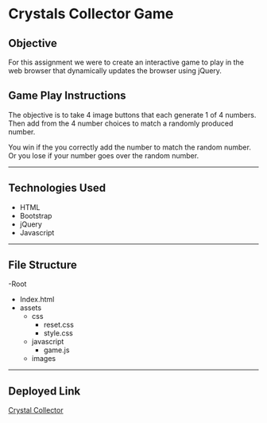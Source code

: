 # Crystals Collector Game

## Objective

For this assignment we were to create an interactive game to play in the web browser that dynamically updates the browser using jQuery.

## Game Play Instructions

The objective is to take 4 image buttons that each generate 1 of 4 numbers.
Then add from the 4 number choices to match a randomly produced number.

You win if the you correctly add the number to match the random number.
Or you lose if your number goes over the random number.

---

## Technologies Used
* HTML
* Bootstrap
* jQuery
* Javascript

---

## File Structure

-Root
* Index.html
* assets
    * css
        * reset.css
        * style.css
    * javascript
        * game.js
    * images

---

## Deployed Link

[Crystal Collector](https://bwilson1990.github.io/unit-4-game/)

<!-- ## Screenshots

![homepage](assets/images/02-crystal-collector.png)-->

